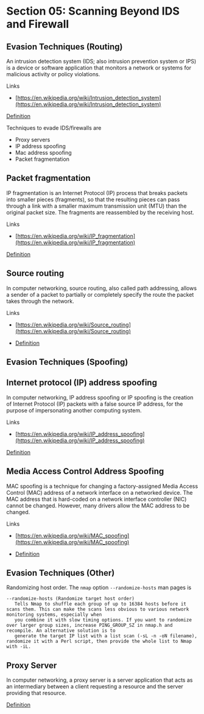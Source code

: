 # Section 05: Scanning Beyond IDS and Firewall

## Evasion Techniques (Routing)

An intrusion detection system (IDS; also intrusion prevention system or IPS) is a device or software application that monitors a network or systems for malicious activity or policy violations.

Links

- [https://en.wikipedia.org/wiki/Intrusion_detection_system](https://en.wikipedia.org/wiki/Intrusion_detection_system)

[Definition](../../definitions/definitions_I.md#intrusion-detection-system)

Techniques to evade IDS/firewalls are

- Proxy servers
- IP address spoofing
- Mac address spoofing
- Packet fragmentation

## Packet fragmentation

IP fragmentation is an Internet Protocol (IP) process that breaks packets into smaller pieces (fragments), so that the resulting pieces can pass through a link with a smaller maximum transmission unit (MTU) than the original packet size.
The fragments are reassembled by the receiving host.

Links

- [https://en.wikipedia.org/wiki/IP_fragmentation](https://en.wikipedia.org/wiki/IP_fragmentation)

[Definition](../../definitions/definitions_P.md#packet-fragmentation)

## Source routing

In computer networking, source routing, also called path addressing, allows a sender of a packet to partially or completely specify the route the packet takes through the network.

Links

- [https://en.wikipedia.org/wiki/Source_routing](https://en.wikipedia.org/wiki/Source_routing)

- [Definition](../../definitions/definitions_S.md#source-routing)

## Evasion Techniques (Spoofing)

## Internet protocol (IP) address spoofing

In computer networking, IP address spoofing or IP spoofing is the creation of Internet Protocol (IP) packets with a false source IP address, for the purpose of impersonating another computing system.

Links

- [https://en.wikipedia.org/wiki/IP_address_spoofing](https://en.wikipedia.org/wiki/IP_address_spoofing)

[Definition](../../definitions/definitions_I.md#internet-protocol-address-spoofing)

## Media Access Control Address Spoofing

MAC spoofing is a technique for changing a factory-assigned Media Access Control (MAC) address of a network interface on a networked device.
The MAC address that is hard-coded on a network interface controller (NIC) cannot be changed.
However, many drivers allow the MAC address to be changed.

Links

- [https://en.wikipedia.org/wiki/MAC_spoofing](https://en.wikipedia.org/wiki/MAC_spoofing)

- [Definition](../../definitions/definitions_M.md#media-access-control-address-spoofing)

## Evasion Techniques (Other)

Randomizing host order. The `nmap` option `--randomize-hosts` man pages is

```shell
--randomize-hosts (Randomize target host order)
   Tells Nmap to shuffle each group of up to 16384 hosts before it scans them. This can make the scans less obvious to various network monitoring systems, especially when
   you combine it with slow timing options. If you want to randomize over larger group sizes, increase PING_GROUP_SZ in nmap.h and recompile. An alternative solution is to
   generate the target IP list with a list scan (-sL -n -oN filename), randomize it with a Perl script, then provide the whole list to Nmap with -iL.
```

## Proxy Server

In computer networking, a proxy server is a server application that acts as an intermediary between a client requesting a resource and the server providing that resource.

[Definition](../../definitions/definitions_P.md#proxy-server)

